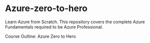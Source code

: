 # Azure-zero-to-hero
Learn Azure from Scratch. This repository covers the complete Azure Fundamentals required to be Azure Professional.

Course Outline: Azure Zero to Hero
